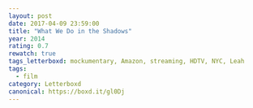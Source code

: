 ```yaml
---
layout: post 
date: 2017-04-09 23:59:00
title: "What We Do in the Shadows"
year: 2014
rating: 0.7
rewatch: true
tags_letterboxd: mockumentary, Amazon, streaming, HDTV, NYC, Leah
tags:
  - film
category: Letterboxd
canonical: https://boxd.it/gl0Dj
---
```

